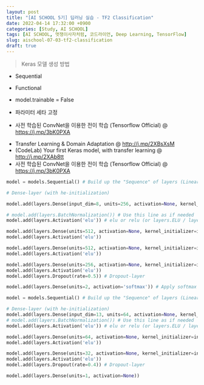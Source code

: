 ```yaml
---
layout: post
title: "[AI SCHOOL 5기] 딥러닝 실습 - TF2 Classification"
date: 2022-04-14 17:32:00 +0900
categories: [Study, AI SCHOOL]
tags: [AI SCHOOL, 멋쟁이사자처럼, 코드라이언, Deep Learning, TensorFlow]
slug: aischool-07-03-tf2-classification
draft: true
---
```


> Keras 모델 생성 방법
- Sequential
- Functional

- model.trainable = False
- 파라미터 세타 고정

- 사전 학습된 ConvNet을 이용한 전이 학습 (Tensorflow Official) @ https://j.mp/3bK0PXA

* Transfer Learning & Domain Adaptation @ http://j.mp/2XBsXsM
* (CodeLab) Your first Keras model, with transfer learning @ http://j.mp/2XAb8tt
* 사전 학습된 ConvNet을 이용한 전이 학습 (Tensorflow Official) @ https://j.mp/3bK0PXA

```python
model = models.Sequential() # Build up the "Sequence" of layers (Linear stack of layers)

# Dense-layer (with he-initialization)

model.add(layers.Dense(input_dim=8, units=256, activation=None, kernel_initializer=initializers.he_uniform())) # he-uniform initialization

# model.add(layers.BatchNormalization()) # Use this line as if needed
model.add(layers.Activation('elu')) # elu or relu (or layers.ELU / layers.LeakyReLU)

model.add(layers.Dense(units=512, activation=None, kernel_initializer=initializers.he_uniform())) 
model.add(layers.Activation('elu')) 

model.add(layers.Dense(units=512, activation=None, kernel_initializer=initializers.he_uniform())) 
model.add(layers.Activation('elu'))

model.add(layers.Dense(units=256, activation=None, kernel_initializer=initializers.he_uniform())) 
model.add(layers.Activation('elu')) 
model.add(layers.Dropout(rate=0.5)) # Dropout-layer

model.add(layers.Dense(units=2, activation='softmax')) # Apply softmax function on model's output
```

```python
model = models.Sequential() # Build up the "Sequence" of layers (Linear stack of layers)

# Dense-layer (with he-initialization)
model.add(layers.Dense(input_dim=13, units=64, activation=None, kernel_initializer=initializers.he_uniform())) # he-uniform initialization
# model.add(layers.BatchNormalization()) # Use this line as if needed
model.add(layers.Activation('elu')) # elu or relu (or layers.ELU / layers.LeakyReLU)

model.add(layers.Dense(units=64, activation=None, kernel_initializer=initializers.he_uniform())) 
model.add(layers.Activation('elu'))

model.add(layers.Dense(units=32, activation=None, kernel_initializer=initializers.he_uniform())) 
model.add(layers.Activation('elu'))
model.add(layers.Dropout(rate=0.4)) # Dropout-layer

model.add(layers.Dense(units=1, activation=None))
```
